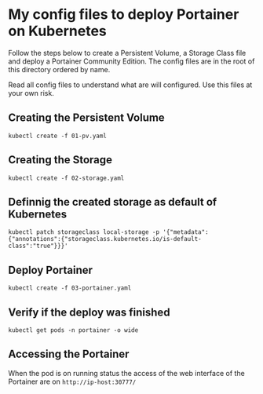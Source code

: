 # My config files to deploy Portainer on Kubernetes

Follow the steps below to create a Persistent Volume, a Storage Class file and deploy a Portainer Community Edition. The config files are in the root of this directory ordered by name.

Read all config files to understand what are will configured. Use this files at your own risk.

## Creating the Persistent Volume
```
kubectl create -f 01-pv.yaml
```
## Creating the Storage
```
kubectl create -f 02-storage.yaml
```
## Definnig the created storage as default of Kubernetes
```
kubectl patch storageclass local-storage -p '{"metadata": {"annotations":{"storageclass.kubernetes.io/is-default-class":"true"}}}'
```
## Deploy Portainer
```
kubectl create -f 03-portainer.yaml
```
## Verify if the deploy was finished
```
kubectl get pods -n portainer -o wide
```
## Accessing the Portainer
When the pod is on running status the access of the web interface of the Portainer are on `http://ip-host:30777/`
